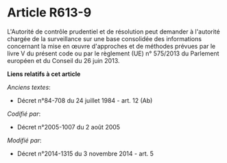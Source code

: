 # Article R613-9

L'Autorité de contrôle prudentiel et de résolution peut demander à l'autorité chargée de la surveillance sur une base
consolidée des informations concernant la mise en œuvre d'approches et de méthodes prévues par le livre V du présent code ou
par le règlement (UE) n° 575/2013 du Parlement européen et du Conseil du 26 juin 2013.

**Liens relatifs à cet article**

_Anciens textes_:

  - Décret n°84-708 du 24 juillet 1984 - art. 12 (Ab)

_Codifié par_:

  - Décret n°2005-1007 du 2 août 2005

_Modifié par_:

  - Décret n°2014-1315 du 3 novembre 2014 - art. 5
